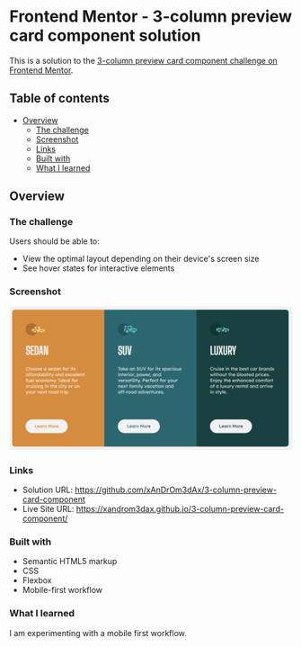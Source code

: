 # Frontend Mentor - 3-column preview card component solution

This is a solution to the [3-column preview card component challenge on Frontend Mentor](https://www.frontendmentor.io/challenges/3column-preview-card-component-pH92eAR2-).

## Table of contents

- [Overview](#overview)
  - [The challenge](#the-challenge)
  - [Screenshot](#screenshot)
  - [Links](#links)
  - [Built with](#built-with)
  - [What I learned](#what-i-learned)

## Overview

### The challenge

Users should be able to:

- View the optimal layout depending on their device's screen size
- See hover states for interactive elements

### Screenshot

![screenshot](screenshot.png)

### Links

- Solution URL: https://github.com/xAnDrOm3dAx/3-column-preview-card-component
- Live Site URL: https://xandrom3dax.github.io/3-column-preview-card-component/

### Built with

- Semantic HTML5 markup
- CSS
- Flexbox
- Mobile-first workflow

### What I learned

I am experimenting with a mobile first workflow.

<!-- test -->
